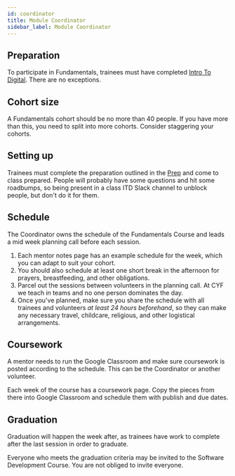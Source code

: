```yaml
---
id: coordinator
title: Module Coordinator
sidebar_label: Module Coordinator
---
```


## Preparation

To participate in Fundamentals, trainees must have completed [Intro To Digital](https://codeyourfuture.io/itc/). There are no exceptions.

## Cohort size

A Fundamentals cohort should be no more than 40 people. If you have more than this, you need to split into more cohorts. Consider staggering your cohorts.

## Setting up

Trainees must complete the preparation outlined in the [Prep](../preparation) and come to class prepared. People will probably have some questions and hit some roadbumps, so being present in a class ITD Slack channel to unblock people, but don't do it for them.

## Schedule

The Coordinator owns the schedule of the Fundamentals Course and leads a mid week planning call before each session.

1. Each mentor notes page has an example schedule for the week, which you can adapt to suit your cohort.
2. You should also schedule at least one short break in the afternoon for prayers, breastfeeding, and other obligations.
3. Parcel out the sessions between volunteers in the planning call. At CYF we teach in teams and no one person dominates the day.
4. Once you've planned, make sure you share the schedule with all trainees and volunteers _at least 24 hours beforehand_, so they can make any necessary travel, childcare, religious, and other logistical arrangements.

## Coursework

A mentor needs to run the Google Classroom and make sure coursework is posted according to the schedule. This can be the Coordinator or another volunteer.

Each week of the course has a coursework page. Copy the pieces from there into Google Classroom and schedule them with publish and due dates.

## Graduation

Graduation will happen the week after, as trainees have work to complete after the last session in order to graduate.

Everyone who meets the graduation criteria may be invited to the Software Development Course. You are not obliged to invite everyone.
